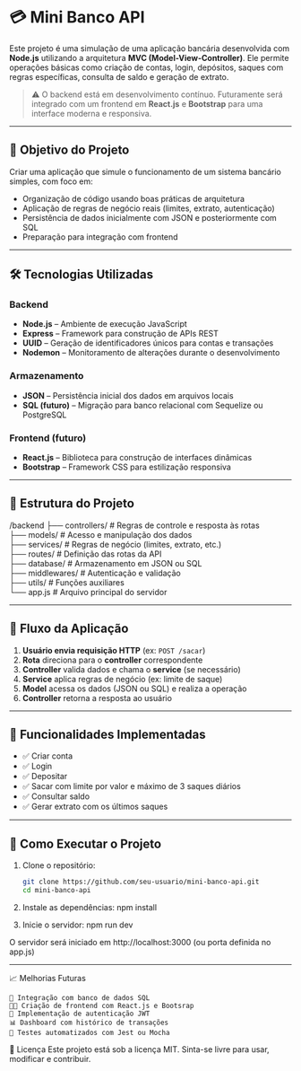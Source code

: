 # 💳 Mini Banco API

Este projeto é uma simulação de uma aplicação bancária desenvolvida com **Node.js** utilizando a arquitetura **MVC (Model-View-Controller)**. Ele permite operações básicas como criação de contas, login, depósitos, saques com regras específicas, consulta de saldo e geração de extrato.

> ⚠️ O backend está em desenvolvimento contínuo. Futuramente será integrado com um frontend em **React.js** e **Bootstrap** para uma interface moderna e responsiva.

---

## 🧠 Objetivo do Projeto

Criar uma aplicação que simule o funcionamento de um sistema bancário simples, com foco em:

- Organização de código usando boas práticas de arquitetura
- Aplicação de regras de negócio reais (limites, extrato, autenticação)
- Persistência de dados inicialmente com JSON e posteriormente com SQL
- Preparação para integração com frontend

---

## 🛠️ Tecnologias Utilizadas

### Backend
- **Node.js** – Ambiente de execução JavaScript
- **Express** – Framework para construção de APIs REST
- **UUID** – Geração de identificadores únicos para contas e transações
- **Nodemon** – Monitoramento de alterações durante o desenvolvimento

### Armazenamento
- **JSON** – Persistência inicial dos dados em arquivos locais
- **SQL (futuro)** – Migração para banco relacional com Sequelize ou PostgreSQL

### Frontend (futuro)
- **React.js** – Biblioteca para construção de interfaces dinâmicas
- **Bootstrap** – Framework CSS para estilização responsiva

---

## 🧱 Estrutura do Projeto
/backend 
    ├── controllers/ # Regras de controle e resposta às rotas  
    ├── models/ # Acesso e manipulação dos dados  
    ├── services/ # Regras de negócio (limites, extrato, etc.)  
    ├── routes/ # Definição das rotas da API  
    ├── database/ # Armazenamento em JSON ou SQL  
    ├── middlewares/ # Autenticação e validação  
    ├── utils/ # Funções auxiliares  
    └── app.js # Arquivo principal do servidor  

---

## 🔄 Fluxo da Aplicação

1. **Usuário envia requisição HTTP** (ex: `POST /sacar`)
2. **Rota** direciona para o **controller** correspondente
3. **Controller** valida dados e chama o **service** (se necessário)
4. **Service** aplica regras de negócio (ex: limite de saque)
5. **Model** acessa os dados (JSON ou SQL) e realiza a operação
6. **Controller** retorna a resposta ao usuário

---

## 📌 Funcionalidades Implementadas

- ✅ Criar conta
- ✅ Login
- ✅ Depositar
- ✅ Sacar com limite por valor e máximo de 3 saques diários
- ✅ Consultar saldo
- ✅ Gerar extrato com os últimos saques

---

## 🚀 Como Executar o Projeto

1. Clone o repositório:
   ```bash
   git clone https://github.com/seu-usuario/mini-banco-api.git
   cd mini-banco-api

2. Instale as dependências:
    npm install

3. Inicie o servidor:
    npm run dev

O servidor será iniciado em http://localhost:3000 (ou porta definida no app.js)

---

📈 Melhorias Futuras

    🔄 Integração com banco de dados SQL
    🧑‍💻 Criação de frontend com React.js e Bootsrap
    🔐 Implementação de autenticação JWT
    📊 Dashboard com histórico de transações
    🧪 Testes automatizados com Jest ou Mocha

📄 Licença
    Este projeto está sob a licença MIT. Sinta-se livre para usar, modificar e contribuir.
